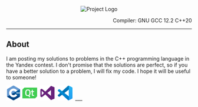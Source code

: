 <p align="center">
      <img src="https://ipk19.ru/upload/iblock/0ae/p1l1u14i7nb4gh27h9xwcaeprqytlo8u/3.jpg" alt="Project Logo" width="726">
</p>

<p align="right">
Compiler: GNU GCC 12.2 C++20
</p>

___

## About

I am posting my solutions to problems in the C++ programming language in the Yandex contest. I don't promise that the solutions are perfect, so if you have a better solution to a problem, I will fix my code. I hope it will be useful to someone!

 <img src="https://github.com/devicons/devicon/blob/master/icons/cplusplus/cplusplus-original.svg" title="C++" alt="C++" width="40" height="40"/>
 <img src="https://github.com/devicons/devicon/blob/master/icons/qt/qt-original.svg" title="Qt" alt="Qt" width="40" height="40"/>&nbsp;
 <img src="https://github.com/devicons/devicon/blob/master/icons/visualstudio/visualstudio-plain.svg" title="visualstudio" alt="visualstudio" width="40" height="40"/>&nbsp;
 <img src="https://github.com/devicons/devicon/blob/master/icons/vscode/vscode-original.svg" title="vscode" alt="vscode" width="40" height="40"/>&nbsp;
___
